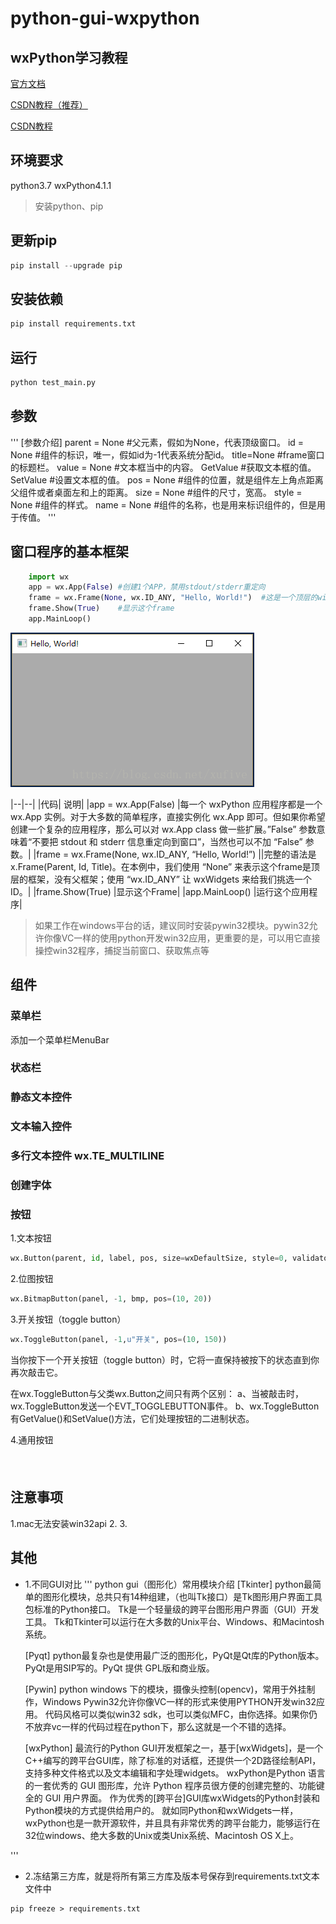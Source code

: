 # python-gui-wxpython

## wxPython学习教程

[官方文档](http://wiki.wxpython.org/Getting%20Started)

[CSDN教程（推荐）](https://blog.csdn.net/chenghit/article/details/50421090)

[CSDN教程](https://blog.csdn.net/shaxiaozilove/article/details/51638054)


## 环境要求

python3.7
wxPython4.1.1

>安装python、pip

## 更新pip

```python
pip install --upgrade pip
```

## 安装依赖
```python
pip install requirements.txt
```

## 运行

```python
python test_main.py
```

## 参数

'''
    [参数介绍]
    parent = None   #父元素，假如为None，代表顶级窗口。
    id = None       #组件的标识，唯一，假如id为-1代表系统分配id。
    title=None      #frame窗口的标题栏。
    value = None    #文本框当中的内容。
    GetValue        #获取文本框的值。
    SetValue        #设置文本框的值。
    pos = None      #组件的位置，就是组件左上角点距离父组件或者桌面左和上的距离。
    size = None     #组件的尺寸，宽高。
    style = None    #组件的样式。
    name = None     #组件的名称，也是用来标识组件的，但是用于传值。
'''

## 窗口程序的基本框架

```python
    import wx
    app = wx.App(False) #创建1个APP，禁用stdout/stderr重定向
    frame = wx.Frame(None, wx.ID_ANY, "Hello, World!")  #这是一个顶层的window
    frame.Show(True)    #显示这个frame
    app.MainLoop()
```
![img](./static/demo.jpg)

|--|--|
|代码|	说明|
|app = wx.App(False)	|每一个 wxPython 应用程序都是一个 wx.App 实例。对于大多数的简单程序，直接实例化 wx.App 即可。但如果你希望创建一个复杂的应用程序，那么可以对 wx.App class 做一些扩展。”False” 参数意味着“不要把 stdout 和 stderr 信息重定向到窗口”，当然也可以不加 “False” 参数。|
|frame = wx.Frame(None, wx.ID_ANY, “Hello, World!”)	||完整的语法是 x.Frame(Parent, Id, Title)。在本例中，我们使用 “None” 来表示这个frame是顶层的框架，没有父框架；使用 “wx.ID_ANY” 让 wxWidgets 来给我们挑选一个ID。|
|frame.Show(True)	|显示这个Frame|
|app.MainLoop()	|运行这个应用程序|

>如果工作在windows平台的话，建议同时安装pywin32模块。pywin32允许你像VC一样的使用python开发win32应用，更重要的是，可以用它直接操控win32程序，捕捉当前窗口、获取焦点等


## 组件

### 菜单栏
添加一个菜单栏MenuBar

### 状态栏
### 静态文本控件
### 文本输入控件
### 多行文本控件 wx.TE_MULTILINE
### 创建字体
### 按钮
1.文本按钮 
```python
wx.Button(parent, id, label, pos, size=wxDefaultSize, style=0, validator, name="button")
```

2.位图按钮
```python
wx.BitmapButton(panel, -1, bmp, pos=(10, 20))
```

3.开关按钮（toggle button）
```python
wx.ToggleButton(panel, -1,u"开关", pos=(10, 150))
```
当你按下一个开关按钮（toggle button）时，它将一直保持被按下的状态直到你再次敲击它。

在wx.ToggleButton与父类wx.Button之间只有两个区别：
    a、当被敲击时，wx.ToggleButton发送一个EVT_TOGGLEBUTTON事件。
    b、wx.ToggleButton有GetValue()和SetValue()方法，它们处理按钮的二进制状态。

4.通用按钮
```python
```
### 
```python
```
### 


## 注意事项

1.mac无法安装win32api
2.
3.

## 其他

* 1.不同GUI对比
'''
    python gui（图形化）常用模块介绍
    [Tkinter]
    python最简单的图形化模块，总共只有14种组建，（也叫Tk接口）是Tk图形用户界面工具包标准的Python接口。
    Tk是一个轻量级的跨平台图形用户界面（GUI）开发工具。
    Tk和Tkinter可以运行在大多数的Unix平台、Windows、和Macintosh系统。
    
    [Pyqt]
    python最复杂也是使用最广泛的图形化，PyQt是Qt库的Python版本。PyQt是用SIP写的。PyQt 提供 GPL版和商业版。
    
    [Pywin]
    python windows 下的模块，摄像头控制(opencv)，常用于外挂制作，Windows Pywin32允许你像VC一样的形式来使用PYTHON开发win32应用。
    代码风格可以类似win32 sdk，也可以类似MFC，由你选择。如果你仍不放弃vc一样的代码过程在python下，那么这就是一个不错的选择。
    
    [wxPython]
    最流行的Python GUI开发框架之一，基于[wxWidgets]，是一个C++编写的跨平台GUI库，除了标准的对话框，还提供一个2D路径绘制API，支持多种文件格式以及文本编辑和字处理widgets。
    wxPython是Python 语言的一套优秀的 GUI 图形库，允许 Python 程序员很方便的创建完整的、功能键全的 GUI 用户界面。
    作为优秀的[跨平台]GUI库wxWidgets的Python封装和Python模块的方式提供给用户的。
    就如同Python和wxWidgets一样，wxPython也是一款开源软件，并且具有非常优秀的跨平台能力，能够运行在32位windows、绝大多数的Unix或类Unix系统、Macintosh OS X上。

'''

* 2.冻结第三方库，就是将所有第三方库及版本号保存到requirements.txt文本文件中
```shell
pip freeze > requirements.txt
```



